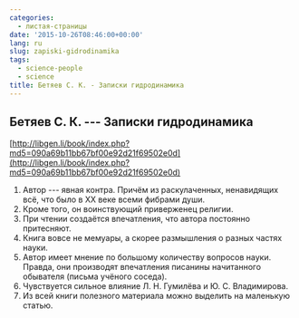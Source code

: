 ```yaml
---
categories:
  - листая-страницы
date: '2015-10-26T08:46:00+00:00'
lang: ru
slug: zapiski-gidrodinamika
tags:
  - science-people
  - science
title: Бетяев С. К. - Записки гидродинамика
---
```


## Бетяев С. К. --- Записки гидродинамика

[http://libgen.li/book/index.php?md5=090a69b11bb67bf00e92d21f69502e0d](http://libgen.li/book/index.php?md5=090a69b11bb67bf00e92d21f69502e0d)  

<!--more-->

1.  Автор --- явная контра. Причём из раскулаченных, ненавидящих всё, что было в XX веке всеми фибрами души.
2.  Кроме того, он воинствующий приверженец религии.
3.  При чтении создаётся впечатления, что автора постоянно притесняют.
4.  Книга вовсе не мемуары, а скорее размышления о разных частях науки.
5.  Автор имеет мнение по большому количеству вопросов науки. Правда, они производят впечатления писанины начитанного обывателя (письма учёного соседа).
6.  Чувствуется сильное влияние Л. Н. Гумилёва и Ю. С. Владимирова.
7.  Из всей книги полезного материала можно выделить на маленькую статью.
